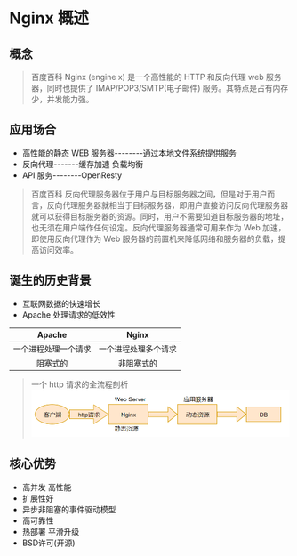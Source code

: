 # Nginx 概述

## 概念

> 百度百科 Nginx (engine x) 是一个高性能的 HTTP 和反向代理 web 服务器，同时也提供了 IMAP/POP3/SMTP(电子邮件) 服务。其特点是占有内存少，并发能力强。

## 应用场合

- 高性能的静态 WEB 服务器--------通过本地文件系统提供服务
- 反向代理-------缓存加速 负载均衡
- API 服务--------OpenResty

> 百度百科 反向代理服务器位于用户与目标服务器之间，但是对于用户而言，反向代理服务器就相当于目标服务器，即用户直接访问反向代理服务器就可以获得目标服务器的资源。同时，用户不需要知道目标服务器的地址，也无须在用户端作任何设定。反向代理服务器通常可用来作为 Web 加速，即使用反向代理作为 Web 服务器的前置机来降低网络和服务器的负载，提高访问效率。

## 诞生的历史背景

- 互联网数据的快速增长
- Apache 处理请求的低效性

|        Apache        |        Nginx         |
| :------------------: | :------------------: |
| 一个进程处理一个请求 | 一个进程处理多个请求 |
|       阻塞式的       |      非阻塞式的      |

> 一个 http 请求的全流程剖析
> ![http请求的全流程](./img/http请求全流程.png)

## 核心优势

- 高并发 高性能
- 扩展性好
- 异步非阻塞的事件驱动模型
- 高可靠性
- 热部署 平滑升级
- BSD许可(开源)
